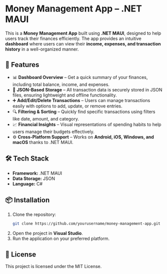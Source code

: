 # Money Management App – .NET MAUI

This is a **Money Management App** built using **.NET MAUI**, designed to help users track their finances efficiently. The app provides an intuitive **dashboard** where users can view their **income, expenses, and transaction history** in a well-organized manner.

## 🚀 Features
- 📊 **Dashboard Overview** – Get a quick summary of your finances, including total balance, income, and expenses.
- 📂 **JSON-Based Storage** – All transaction data is securely stored in JSON files, ensuring lightweight and offline functionality.
- ➕ **Add/Edit/Delete Transactions** – Users can manage transactions easily with options to add, update, or remove entries.
- 🔍 **Filtering & Sorting** – Quickly find specific transactions using filters like date, amount, and category.
- 📈 **Financial Insights** – Visual representations of spending habits to help users manage their budgets effectively.
- ⚙ **Cross-Platform Support** – Works on **Android, iOS, Windows, and macOS** thanks to .NET MAUI.

## 🛠 Tech Stack
- **Framework:** .NET MAUI
- **Data Storage:** JSON
- **Language:** C#

## 📦 Installation
1. Clone the repository:
   ```bash
   git clone https://github.com/yourusername/money-management-app.git
   ```
2. Open the project in **Visual Studio**.
3. Run the application on your preferred platform.

## 📜 License
This project is licensed under the MIT License.

